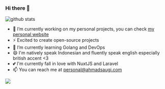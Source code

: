 ### Hi there 👋

![github stats](https://github-readme-stats.vercel.app/api?username=zuramai&show_icons=true)

- 🔭 I’m currently working on my personal projects, you can check <a href="http://ahmadsaugi.com">my personal website</a>
- ⚡ Excited to create open-source projects
- 🌱 I’m currently learning Golang and DevOps
- 😄 I'm natively speak Indonesian and fluently speak english especially british accent <3 
- 💕 I'm currently fall in love with NuxtJS and Laravel
- 📫 You can reach me at personal@ahmadsaugi.com
<img src="https://github-readme-stats.vercel.app/api/top-langs/?username=zuramai&theme=vue">
